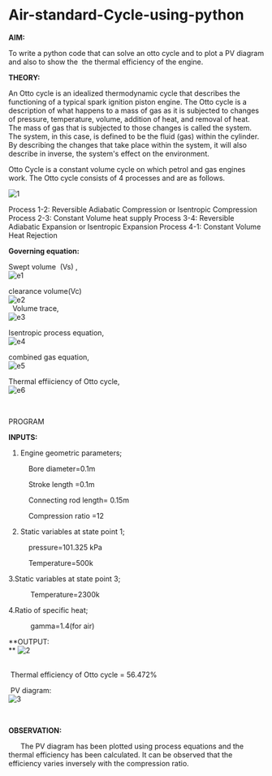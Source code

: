 # Air-standard-Cycle-using-python
**AIM:**

To write a python code that can solve an otto cycle and to plot a PV diagram and also to show the  the thermal efficiency of the engine.

**THEORY:**

An Otto cycle is an idealized thermodynamic cycle that describes the functioning of a typical spark ignition piston engine. The Otto cycle is a description of what happens to a mass of gas as it is subjected to changes of pressure, temperature, volume, addition of heat, and removal of heat. The mass of gas that is subjected to those changes is called the system. The system, in this case, is defined to be the fluid (gas) within the cylinder. By describing the changes that take place within the system, it will also describe in inverse, the system's effect on the environment.

Otto Cycle is a constant volume cycle on which petrol and gas engines work. The Otto cycle consists of 4 processes and are as follows.

![1](https://user-images.githubusercontent.com/104487026/179738232-f7f64e9c-9eba-44d5-a934-d89986410b2b.jpg)


Process 1-2: Reversible Adiabatic Compression or Isentropic Compression
Process 2-3: Constant Volume heat supply
Process 3-4: Reversible Adiabatic Expansion or Isentropic Expansion
Process 4-1: Constant Volume Heat Rejection



**Governing equation:**

Swept volume  (Vs) ,<br /> 
![e1](https://user-images.githubusercontent.com/104487026/179738295-cade9ec2-41ce-436a-bd09-c7499419b96b.png)<br /> 

clearance volume(Vc)<br /> 
![e2](https://user-images.githubusercontent.com/104487026/179738354-70230d0f-6dad-4a50-aff0-e9e15f6873a3.png)<br /> 
  
Volume trace,  <br /> 
![e3](https://user-images.githubusercontent.com/104487026/179738386-12d2a687-e8b6-4514-92cb-cfd398479653.png)<br /> 

Isentropic process equation,<br /> 
![e4](https://user-images.githubusercontent.com/104487026/179738423-3f97eea3-8df7-4380-a6bb-cd8b4e263436.png)<br /> 

combined gas equation,<br /> 
![e5](https://user-images.githubusercontent.com/104487026/179738460-9488b0cf-5daf-4d77-902c-390977b53d57.png)<br /> 

Thermal effiiciency of Otto cycle,<br /> 
![e6](https://user-images.githubusercontent.com/104487026/179738488-315faf37-0bab-42f2-af85-10560b05f3df.png)<br /> 

   

PROGRAM

**INPUTS:**

1. Engine geometric parameters;

          Bore diameter=0.1m

          Stroke length =0.1m

          Connecting rod length= 0.15m

          Compression ratio =12

2. Static variables at state point 1;

          pressure=101.325 kPa

          Temperature=500k

3.Static variables at state point 3;

           Temperature=2300k

4.Ratio of specific heat;

           gamma=1.4(for air)





**OUTPUT:<br /> **
![2](https://user-images.githubusercontent.com/104487026/179738603-1c68749d-9a0d-48ec-bd7b-0cebbff65e6d.png)<br /> 
 

 Thermal efficiency of Otto cycle = 56.472%

 PV diagram:<br /> 
![3](https://user-images.githubusercontent.com/104487026/179738632-8d335a81-d28e-4878-8961-ca0f4c75c1a0.png)<br /> 

      

**OBSERVATION:**

      The PV diagram has been plotted using process equations and the thermal efficiency has been calculated. It can be observed that the efficiency varies inversely with the compression ratio.
